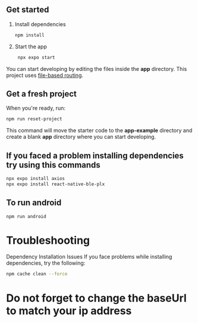 
## Get started

1. Install dependencies

   ```bash
   npm install
   ```

2. Start the app

   ```bash
    npx expo start
   ```

You can start developing by editing the files inside the **app** directory. This project uses [file-based routing](https://docs.expo.dev/router/introduction).

## Get a fresh project

When you're ready, run:

```bash
npm run reset-project
```

This command will move the starter code to the **app-example** directory and create a blank **app** directory where you can start developing.

## If you faced a problem installing dependencies try using this commands

```bash
npx expo install axios
npx expo install react-native-ble-plx
```

## To run android 
```bash
npm run android
```

# Troubleshooting
Dependency Installation Issues
If you face problems while installing dependencies, try the following:

```bash
npm cache clean --force
```


# Do not forget to change the baseUrl to match your ip address